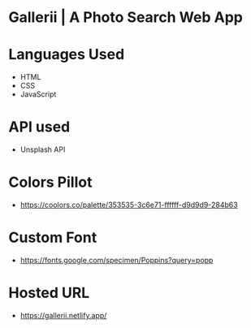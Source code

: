 # Gallerii | A Photo Search Web App

# Languages Used
- HTML
- CSS
- JavaScript

# API used 
- Unsplash API

# Colors Pillot
- https://coolors.co/palette/353535-3c6e71-ffffff-d9d9d9-284b63

# Custom Font
- https://fonts.google.com/specimen/Poppins?query=popp

# Hosted URL 
- https://gallerii.netlify.app/